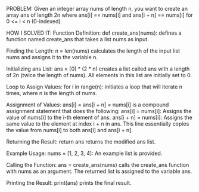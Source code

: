 PROBLEM:
Given an integer array nums of length n, you want to create an array ans of length 2n where ans[i] == nums[i] and ans[i + n] == nums[i] for 0 <= i < n (0-indexed).

HOW I SOLVED IT:
Function Definition:
def create_ans(nums): defines a function named create_ans that takes a list nums as input.

Finding the Length:
n = len(nums) calculates the length of the input list nums and assigns it to the variable n.

Initializing ans List:
ans = [0] * (2 * n) creates a list called ans with a length of 2n (twice the length of nums). All elements in this list are initially set to 0.

Loop to Assign Values:
for i in range(n): initiates a loop that will iterate n times, where n is the length of nums.

Assignment of Values:
ans[i] = ans[i + n] = nums[i] is a compound assignment statement that does the following:
ans[i] = nums[i]: Assigns the value of nums[i] to the i-th element of ans.
ans[i + n] = nums[i]: Assigns the same value to the element at index i + n in ans.
This line essentially copies the value from nums[i] to both ans[i] and ans[i + n].

Returning the Result:
return ans returns the modified ans list.

Example Usage:
nums = [1, 2, 3, 4]: An example list is provided.

Calling the Function:
ans = create_ans(nums) calls the create_ans function with nums as an argument. The returned list is assigned to the variable ans.

Printing the Result:
print(ans) prints the final result.